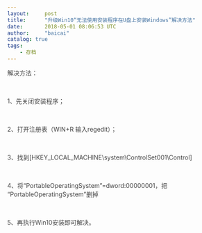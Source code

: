 ```yaml
---
layout:     post
title:      "升级Win10“无法使用安装程序在U盘上安装Windows”解决方法"
date:       2018-05-01 08:06:53 UTC
author:     "baicai"
catalog: true
tags:
    - 存档
---
```


<p><span style="color: rgb(68, 68, 68);">解决方法：</span></p><p><br></p><p><span style="color: rgb(68, 68, 68);">1、先关闭安装程序；</span></p><p><br></p><p><span style="color: rgb(68, 68, 68);">2、打开注册表（WIN+R 输入regedit）；</span></p><p><br></p><p><span style="color: rgb(68, 68, 68);">3、找到[HKEY_LOCAL_MACHINE\system\ControlSet001\Control]</span></p><p><br></p><p><span style="color: rgb(68, 68, 68);">4、将“PortableOperatingSystem”=dword:00000001，把 “PortableOperatingSystem”删掉</span></p><p><br></p><p><span style="color: rgb(68, 68, 68);">5、再执行Win10安装即可解决。</span></p>